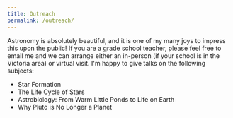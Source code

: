 ```yaml
---
title: Outreach
permalink: /outreach/
---
```

Astronomy is absolutely beautiful, and it is one of my many joys to impress this upon the public! If you are a grade school teacher, please feel free to email me and we can arrange either an in-person (if your school is in the Victoria area) or virtual visit. I'm happy to give talks on the following subjects:
<ul>
  <li>Star Formation</li>
  <li>The Life Cycle of Stars</li>
  <li>Astrobiology: From Warm Little Ponds to Life on Earth</li>
  <li>Why Pluto is No Longer a Planet</li>
</ul>
